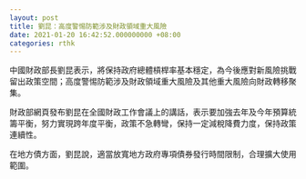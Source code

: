 ```yaml
---
layout: post
title: 劉昆：高度警惕防範涉及財政領域重大風險
date: 2021-01-20 16:42:52.000000000 +08:00
categories: rthk
---
```


中國財政部長劉昆表示，將保持政府總體槓桿率基本穩定，為今後應對新風險挑戰留出政策空間；高度警惕防範涉及財政領域重大風險及其他重大風險向財政轉移聚集。

財政部網頁發布劉昆在全國財政工作會議上的講話，表示要加強去年及今年預算統籌平衡，努力實現跨年度平衡，政策不急轉彎，保持一定減稅降費力度，保持政策連續性。

在地方債方面，劉昆說，適當放寬地方政府專項債券發行時間限制，合理擴大使用範圍。
